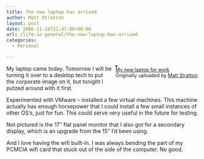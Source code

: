 ```yaml
---
title: The new laptop has arrived
author: Matt Stratton
layout: post
date: 2006-11-14T21:47:00+00:00
url: /life-in-general/the-new-laptop-has-arrived
categories:
  - Personal

---
```

<div style="float:right;margin-left:10px;margin-bottom:10px;">
  <a href="https://www.flickr.com/photos/mugsy/297795534/" title="photo sharing"><img src="https://static.flickr.com/117/297795534_0b2b6d3abe_m.jpg" alt="" style="border:solid 2px #000000;" /></a> <br /> <span style="font-size:.9em;margin-top:0;"> <a href="https://www.flickr.com/photos/mugsy/297795534/">My new laptop for work</a> <br /> Originally uploaded by <a href="https://www.flickr.com/people/mugsy/">Matt Stratton</a>. </span>
</div>

My laptop came today. Tomorrow I will be turning it over to a desktop tech to put the corporate image on it, but tonight I putzed around with it first. 

Experimented with VMware &#8211; installed a few virtual machines. This machine actually has enough horsepower that I could install a few small instances of other OS&#8217;s, just for fun. This could serve very useful in the future for testing. 

Not pictured is the 17&#8243; flat panel monitor that I also got for a secondary display, which is an upgrade from the 15&#8243; I&#8217;d been using. 

And I love having the wifi built-in. I was always bending the part of my PCMCIA wifi card that stuck out of the side of the computer. No good.